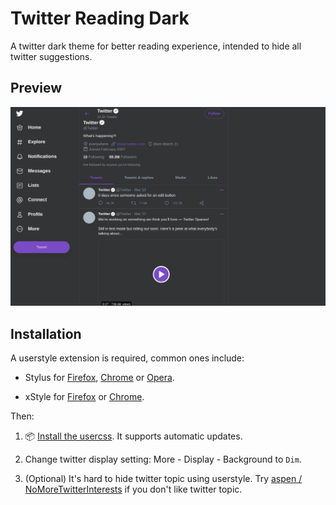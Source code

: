 # Twitter Reading Dark

A twitter dark theme for better reading experience, intended to hide all twitter suggestions.

## Preview

![screenshot.png](images/screenshot.png)

## Installation

A userstyle extension is required, common ones include:

- Stylus for [Firefox](https://addons.mozilla.org/en-US/firefox/addon/styl-us/), [Chrome](https://chrome.google.com/webstore/detail/stylus/clngdbkpkpeebahjckkjfobafhncgmne) or [Opera](https://addons.opera.com/en-gb/extensions/details/stylus/).

- xStyle for [Firefox](https://addons.mozilla.org/firefox/addon/xstyle/) or [Chrome](https://chrome.google.com/webstore/detail/xstyle/hncgkmhphmncjohllpoleelnibpmccpj).

Then:

1. 📦 [Install the usercss](https://github.com/suienzan/Twitter-Reading-Dark/raw/master/twitter-reading-dark.user.css). It supports automatic updates.

2. Change twitter display setting: More - Display - Background to `Dim`.

3. (Optional) It's hard to hide twitter topic using userstyle. Try [aspen / NoMoreTwitterInterests](https://openuserjs.org/scripts/aspen/NoMoreTwitterInterests) if you don't like twitter topic.
